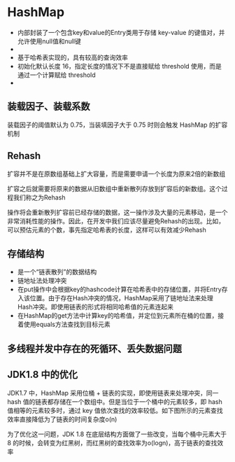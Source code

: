 # HashMap

- 内部封装了一个包含key和value的Entry类用于存储 key-value 的键值对，并允许使用null值和null键
- 
- 基于哈希表实现的，具有较高的查询效率
- 初始化默认长度 16，指定长度的情况下不是直接赋给 threshold 使用，而是通过一个计算赋给 threshold
- 



## 装载因子、装载系数

装载因子的阈值默认为 0.75，当装填因子大于 0.75 时则会触发 HashMap 的扩容机制



## Rehash

扩容并不是在原数组基础上扩大容量，而是需要申请一个长度为原来2倍的新数组

扩容之后就需要将原来的数据从旧数组中重新散列存放到扩容后的新数组。这个过程我们称之为Rehash

操作将会重新散列扩容前已经存储的数据，这一操作涉及大量的元素移动，是一个非常消耗性能的操作。因此，在开发中我们应该尽量避免Rehash的出现。比如，可以预估元素的个数，事先指定哈希表的长度，这样可以有效减少Rehash



## 存储结构

- 是一个“链表散列”的数据结构
- 链地址法处理冲突
- 在put操作中会根据key的hashcode计算在哈希表中的存储位置，并将Entry存入该位置。由于存在Hash冲突的情况，HashMap采用了链地址法来处理Hash冲突。即使用链表的形式将相同哈希值的元素连起来
- 在HashMap的get方法中计算key的哈希值，并定位到元素所在桶的位置，接着使用equals方法查找到目标元素



## 多线程并发中存在的死循环、丢失数据问题







## JDK1.8 中的优化

JDK1.7 中，HashMap 采用位桶 + 链表的实现，即使用链表来处理冲突，同一 hash 值的链表都存储在一个数组中。但是当位于一个桶中的元素较多，即 hash 值相等的元素较多时，通过 key 值依次查找的效率较低。如下图所示的元素查找效率直接降低为了链表的时间复杂度o(n) 

为了优化这一问题，JDK 1.8 在底层结构方面做了一些改变，当每个桶中元素大于 8 的时候，会转变为红黑树，而红黑树的查找效率为o(logn)，高于链表的查找效率